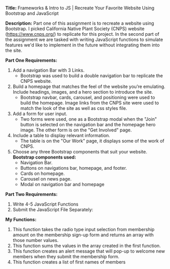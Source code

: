 **Title:** Frameworks & Intro to JS | Recreate Your Favorite Website Using Bootstrap and JavaScript

**Description:** Part one of this assignment is to recreate a website using Bootstrap. I picked California Native Plant Society (CNPS) website (https://www.cnps.org/) to replicate for this project. In the second part of the assignment we are tasked with writing JavaScript functions to simulate features we'd like to implement in the future without integrating them into the site.

**Part One Requirements:**
1. Add a navigation Bar with 3 Links.
    - Bootstrap was used to build a double navigation bar to replicate the CNPS website.
2. Build a homepage that matches the feel of the website you’re emulating. Include headings, images, and a hero section to introduce the site.
    - Bootstrap navbar, cards, carousel, and positioning were used to build the homepage. Image links from the CNPS site were used to match the look of the site as well as css styles file. 
3. Add a form for user input.
    - Two forms were used, one as a Bootstrap modal when the "Join" button is selected on the navigation bar and the homepage hero image. The other form is on the "Get Involved" page.
4. Include a table to display relevant information.
    - The table is on the "Our Work" page, it displays some of the work of CNPS.
5. Choose any three Bootstrap components that suit your website.
    **Bootstrap components used:**
    - Navigation Bar.
    - Buttons on navigations bar, homepage, and footer.
    - Cards on homepage.
    - Carousel on news page.
    - Modal on navigation bar and homepage

**Part Two Requirements:**
1. Write 4-5 JavaScript Functions
2. Submit the JavaScript File Separately:

**My Functions:**
1. This function takes the  radio type input selection from membership amount on the membership sign-up form and returns an array with those number values.
2. This function sums the values in the array created in the first function. 
3. This function creates an alert message that will pop-up to welcome new members when they submit the membership form.
4. This function creates a list of first names of members